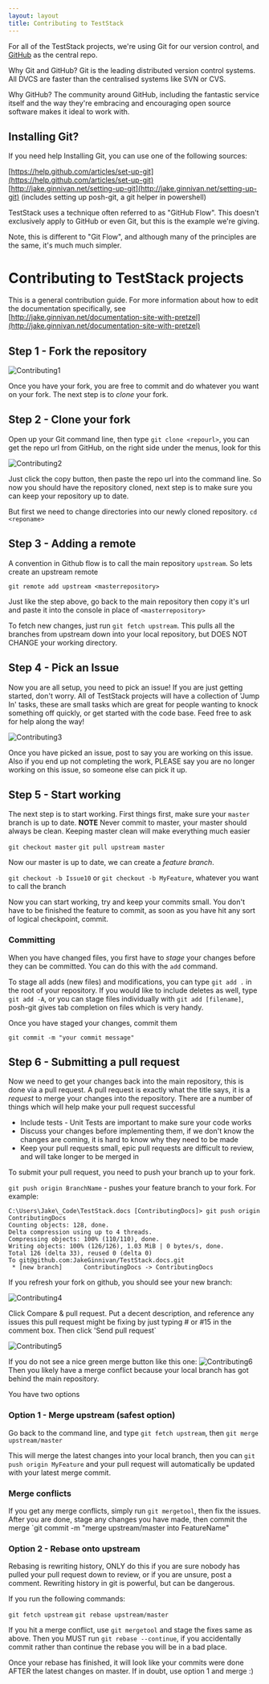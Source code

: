 ```yaml
---
layout: layout
title: Contributing to TestStack
---
```


For all of the TestStack projects, we're using Git for our version control, and [GitHub](https://github.com) as the central repo.

Why Git and GitHub? Git is the leading distributed version control systems. All DVCS are faster than the centralised systems like SVN or CVS. 

Why GitHub? The community around GitHub, including the fantastic service itself and the way they're embracing and encouraging open source software makes it ideal to work with.

## Installing Git?
If you need help Installing Git, you can use one of the following sources:

[https://help.github.com/articles/set-up-git](https://help.github.com/articles/set-up-git)  
[http://jake.ginnivan.net/setting-up-git](http://jake.ginnivan.net/setting-up-git) (includes setting up posh-git, a git helper in powershell)  

TestStack uses a technique often referred to as "GitHub Flow". This doesn't exclusively apply to GitHub or even Git, but this is the example we're giving.

Note, this is different to "Git Flow", and although many of the principles are the same, it's much much simpler.

# Contributing to TestStack projects
This is a general contribution guide. For more information about how to edit the documentation specifically, see [http://jake.ginnivan.net/documentation-site-with-pretzel](http://jake.ginnivan.net/documentation-site-with-pretzel)

## Step 1 - Fork the repository
![Contributing1](img\Contributing1.png)

Once you have your fork, you are free to commit and do whatever you want on your fork. The next step is to *clone* your fork.

## Step 2 - Clone your fork
Open up your Git command line, then type `git clone <repourl>`, you can get the repo url from GitHub, on the right side under the menus, look for this

![Contributing2](img\Contributing2.png)

Just click the copy button, then paste the repo url into the command line. So now you should have the repository cloned, next step is to make sure you can keep your repository up to date.

But first we need to change directories into our newly cloned repository. `cd <reponame>`

## Step 3 - Adding a remote
A convention in Github flow is to call the main repository `upstream`. So lets create an upstream remote

`git remote add upstream <masterrepository>`

Just like the step above, go back to the main repository then copy it's url and paste it into the console in place of `<masterrepository>`

To fetch new changes, just run `git fetch upstream`. This pulls all the branches from upstream down into your local repository, but DOES NOT CHANGE your working directory.

## Step 4 - Pick an Issue
Now you are all setup, you need to pick an issue! If you are just getting started, don't worry. All of TestStack projects will have a collection of 'Jump In' tasks, these are small tasks which are great for people wanting to knock something off quickly, or get started with the code base. Feed free to ask for help along the way!

![Contributing3](img\Contributing3.png)

Once you have picked an issue, post to say you are working on this issue. Also if you end up not completing the work, PLEASE say you are no longer working on this issue, so someone else can pick it up.

## Step 5 - Start working
The next step is to start working. First things first, make sure your `master` branch is up to date.
**NOTE** Never commit to master, your master should always be clean. Keeping master clean will make everything much easier

`git checkout master`
`git pull upstream master`

Now our master is up to date, we can create a *feature branch*.

`git checkout -b Issue10` or `git checkout -b MyFeature`, whatever you want to call the branch

Now you can start working, try and keep your commits small. You don't have to be finished the feature to commit, as soon as you have hit any sort of logical checkpoint, commit.

### Committing
When you have changed files, you first have to *stage* your changes before they can be committed. You can do this with the `add` command.

To stage all adds (new files) and modifications, you can type `git add .` in the root of your repository. If you would like to include deletes as well, type `git add -A`, or you can stage files individually with `git add [filename]`, posh-git gives tab completion on files which is very handy.

Once you have staged your changes, commit them

`git commit -m "your commit message"`

## Step 6 - Submitting a pull request
Now we need to get your changes back into the main repository, this is done via a pull request. A pull request is exactly what the title says, it is a *request* to merge your changes into the repository. 
There are a number of things which will help make your pull request successful

 - Include tests - Unit Tests are important to make sure your code works
 - Discuss your changes before implementing them, if we don't know the changes are coming, it is hard to know why they need to be made
 - Keep your pull requests small, epic pull requests are difficult to review, and will take longer to be merged in

To submit your pull request, you need to push your branch up to your fork.

`git push origin BranchName` - pushes your feature branch to your fork. For example:

    C:\Users\Jake\_Code\TestStack.docs [ContributingDocs]> git push origin ContributingDocs
    Counting objects: 128, done.
    Delta compression using up to 4 threads.
    Compressing objects: 100% (110/110), done.
    Writing objects: 100% (126/126), 1.03 MiB | 0 bytes/s, done.
    Total 126 (delta 33), reused 0 (delta 0)
    To git@github.com:JakeGinnivan/TestStack.docs.git
     * [new branch]      ContributingDocs -> ContributingDocs

If you refresh your fork on github, you should see your new branch:

![Contributing4](img\Contributing4.png)

Click Compare & pull request. Put a decent description, and reference any issues this pull request might be fixing by just typing #<issueNumber> or #15 in the comment box. Then click 'Send pull request`

![Contributing5](img\Contributing5.png)

If you do not see a nice green merge button like this one:
![Contributing6](img\Contributing6.png)
Then you likely have a merge conflict because your local branch has got behind the main repository.

You have two options

### Option 1 - Merge upstream (safest option)
Go back to the command line, and type `git fetch upstream`, then `git merge upstream/master`

This will merge the latest changes into your local branch, then you can `git push origin MyFeature` and your pull request will automatically be updated with your latest merge commit.

### Merge conflicts
If you get any merge conflicts, simply run `git mergetool`, then fix the issues. After you are done, stage any changes you have made, then commit the merge `git commit -m "merge upstream/master into FeatureName"

### Option 2 - Rebase onto upstream
Rebasing is rewriting history, ONLY do this if you are sure nobody has pulled your pull request down to review, or if you are unsure, post a comment. Rewriting history in git is powerful, but can be dangerous.

If you run the following commands:

`git fetch upstream`
`git rebase upstream/master`

If you hit a merge conflict, use `git mergetool` and stage the fixes same as above. Then you MUST run `git rebase --continue`, if you accidentally commit rather than continue the rebase you will be in a bad place.

Once your rebase has finished, it will look like your commits were done AFTER the latest changes on master.
If in doubt, use option 1 and merge :)